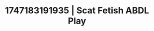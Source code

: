 ---
categories:
- Cuckold kink
- Artistic control
- Raw connection
- Candlelit scenes
- Hidden desires
image: /assets/images/1747183191935.jpg
layout: post
seo:
  description: Featured content with high-quality ABDL Play, Scat Fetish. HD images
    available.
  keywords: ABDL Play, Scat Fetish
  og_image: /assets/images/1747183191935.jpg
  schema_type: VisualArtwork
tags:
- ABDL Play
- '#1747183191935'
- Scat Fetish
title: 1747183191935 | Scat Fetish ABDL Play
---
